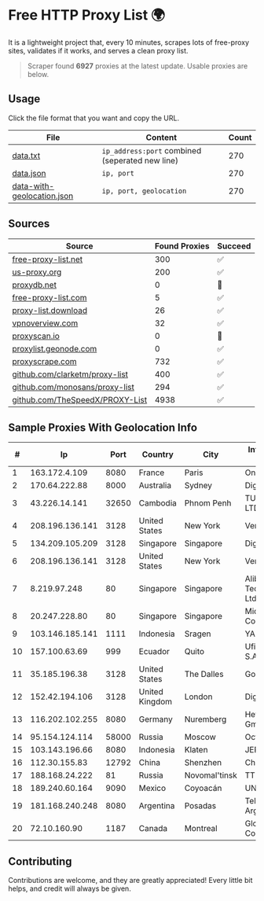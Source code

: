 
# Free HTTP Proxy List 🌍

It is a lightweight project that, every 10 minutes, scrapes lots of free-proxy sites, validates if it works, and serves a clean proxy list.


> Scraper found **6927** proxies at the latest update. Usable proxies are below.

## Usage

Click the file format that you want and copy the URL.


|File|Content|Count|
|----|-------|-----|
|[data.txt](https://raw.githubusercontent.com/themiralay/Proxy-List-World/master/data.txt)|`ip_address:port` combined (seperated new line)|270|
|[data.json](https://raw.githubusercontent.com/themiralay/Proxy-List-World/master/data.json)|`ip, port`|270|
|[data-with-geolocation.json](https://raw.githubusercontent.com/themiralay/Proxy-List-World/master/data-with-geolocation.json)|`ip, port, geolocation`|270|

## Sources

|Source|Found Proxies|Succeed|
|------|-------------|-------|
|[free-proxy-list.net](https://free-proxy-list.net)|300|✅|
|[us-proxy.org](https://www.us-proxy.org)|200|✅|
|[proxydb.net](http://proxydb.net)|0|🚫|
|[free-proxy-list.com](https://free-proxy-list.com/?page=&port=&type%5B%5D=http&type%5B%5D=https&up_time=0&search=Search)|5|✅|
|[proxy-list.download](https://www.proxy-list.download/HTTP)|26|✅|
|[vpnoverview.com](https://vpnoverview.com/privacy/anonymous-browsing/free-proxy-servers)|32|✅|
|[proxyscan.io](https://www.proxyscan.io)|0|🚫|
|[proxylist.geonode.com](https://proxylist.geonode.com/api/proxy-list?limit=300&page=1&sort_by=lastChecked&sort_type=desc&protocols=http,https)|0|✅|
|[proxyscrape.com](https://api.proxyscrape.com/v2/?request=displayproxies&protocol=http&timeout=10000&country=all&ssl=all&anonymity=all)|732|✅|
|[github.com/clarketm/proxy-list](https://raw.githubusercontent.com/clarketm/proxy-list/master/proxy-list-raw.txt)|400|✅|
|[github.com/monosans/proxy-list](https://raw.githubusercontent.com/monosans/proxy-list/main/proxies/http.txt)|294|✅|
|[github.com/TheSpeedX/PROXY-List](https://raw.githubusercontent.com/TheSpeedX/PROXY-List/master/http.txt)|4938|✅|


## Sample Proxies With Geolocation Info

|#|Ip|Port|Country|City|Internet Service Provider|
|-|--|----|-------|----|-------------------------|
|1|163.172.4.109|8080|France|Paris|Online S.A.S.|
|2|170.64.222.88|8000|Australia|Sydney|DigitalOcean, LLC|
|3|43.226.14.141|32650|Cambodia|Phnom Penh|TURBOTECH CO., LTD.|
|4|208.196.136.141|3128|United States|New York|Verizon Business|
|5|134.209.105.209|3128|Singapore|Singapore|DigitalOcean, LLC|
|6|208.196.136.141|3128|United States|New York|Verizon Business|
|7|8.219.97.248|80|Singapore|Singapore|Alibaba (US) Technology Co., Ltd.|
|8|20.247.228.80|80|Singapore|Singapore|Microsoft Corporation|
|9|103.146.185.141|1111|Indonesia|Sragen|YAMNET|
|10|157.100.63.69|999|Ecuador|Quito|Ufinet Panama S.A.|
|11|35.185.196.38|3128|United States|The Dalles|Google LLC|
|12|152.42.194.106|3128|United Kingdom|London|DigitalOcean|
|13|116.202.102.255|8080|Germany|Nuremberg|Hetzner Online GmbH|
|14|95.154.124.114|58000|Russia|Moscow|Octopusnet LTD|
|15|103.143.196.66|8080|Indonesia|Klaten|JERNIHNETWORK|
|16|112.30.155.83|12792|China|Shenzhen|China Mobile|
|17|188.168.24.222|81|Russia|Novomal'tinsk|TTK-Retail|
|18|189.240.60.164|9090|Mexico|Coyoacán|UNINET|
|19|181.168.240.248|8080|Argentina|Posadas|Telecom Argentina S.A|
|20|72.10.160.90|1187|Canada|Montreal|GloboTech Communications|



## Contributing

Contributions are welcome, and they are greatly appreciated! Every
little bit helps, and credit will always be given.

